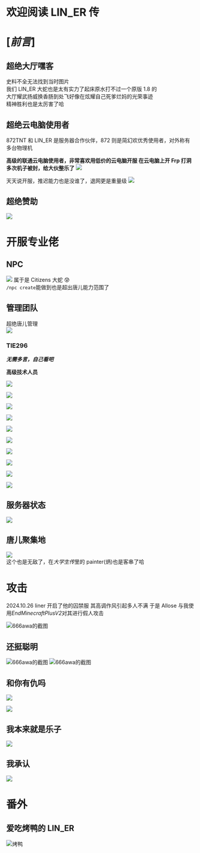 # 欢迎阅读 LIN_ER 传

# [*前言*]

## 超绝大厅嘿客

史料不全无法找到当时图片  
我们 LIN_ER 大蛇也是太有实力了起床原水打不过一个原版 1.8 的  
大厅耀武扬威换香肠到处飞好像在炫耀自己死爹烂妈的光荣事迹  
精神胜利也是太厉害了哈

## 超绝云电脑使用者

872TNT 和 LIN_ER 是服务器合作伙伴，872 则是简幻欢优秀使用者，对外称有多台物理机

**高级的联通云电脑使用者，非常喜欢用低价的云电脑开服
在云电脑上开 Frp 打洞多次机子被封，给大伙整乐了**
![](/others/LINER/s1.png)

天天说开服，推迟能力也是没谁了，退网更是重量级
![](/others/LINER/退网.png)

## 超绝赞助

![](/others/LINER/donate.png)

# 开服专业佬

## NPC

![](/others/LINER/npc.png)
属于是 Citizens 大蛇 😰  
`/npc create`能做到也是超出唐儿能力范围了

## 管理团队

超绝唐儿管理  
![](/others/LINER/donate.png)

### TIE296

**_无需多言，自己看吧_**

**高级技术人员**

![](/others/LINER/tie1.png)

![](/others/LINER/tie2.png)

![](/others/LINER/tie3.png)

![](/others/LINER/tie4.png)

![](/others/LINER/tie5.png)

![](/others/LINER/tie6.png)

![](/others/LINER/tie7.png)

![](/others/LINER/tie8.png)

![](/others/LINER/tie9.png)

![](/others/LINER/tie10.png)

## 服务器状态

![](/others/LINER/nb.png)

## 唐儿聚集地

![](/others/LINER/list.png)  
这个也是无敌了，在*大学生传*里的 painter(炳)也是客串了哈

# 攻击

2024.10.26 liner 开启了他的囚禁服
其高调作风引起多人不满
于是 Allose 与我使用*EndMinecraftPlusV2*对其进行假人攻击

![666awa的截图](/others/LINER/bot.png)

## 还挺聪明

![666awa的截图](/others/LINER/highiq.png)
![666awa的截图](/others/LINER/smart.png)

## 和你有仇吗

![](/others/LINER/1.png)

![](/others/LINER/2.png)

## 我本来就是乐子

![](/others/LINER/3.png)

## 我承认

![](/others/LINER/承认.png)

# 番外

## 爱吃烤鸭的 LIN_ER

![烤鸭](/others/LINER/duck.png)
